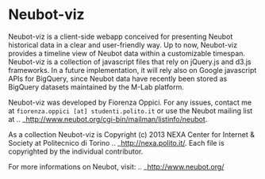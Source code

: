 **Neubot-viz**
==========
Neubot-viz is a client-side webapp conceived for presenting Neubot historical data in a clear and user-friendly way. Up to now, Neubot-viz provides a timeline view of Neubot data within a customizable timespan. Neubot-viz is a collection of javascript files that rely on jQuery.js and d3.js frameworks. In a future implementation, it will rely also on Google javascript APIs for BigQuery, since Neubot data have recently been stored as BigQuery datasets maintained by the M-Lab platform.

Neubot-viz was developed by Fiorenza Oppici. For any issues, contact me at ``fiorenza.oppici [at] studenti.polito.it`` or use the Neubot mailing list at .. _http://www.neubot.org/cgi-bin/mailman/listinfo/neubot.

As a collection Neubot-viz is Copyright (c) 2013 NEXA Center for Internet & Society at Politecnico di Torino .. _<http://nexa.polito.it/>. Each file is copyrighted by the individual contributor.

For more informations on Neubot, visit: .. _http://www.neubot.org/

